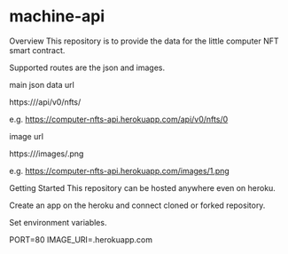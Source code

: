 # machine-api
Overview
This repository is to provide the data for the little computer NFT smart contract.

Supported routes are the json and images.

main json data url

https://<some-domain>/api/v0/nfts/<nftId>

e.g. https://computer-nfts-api.herokuapp.com/api/v0/nfts/0

image url

https://<some-domain>/images/<nftId>.png

e.g. https://computer-nfts-api.herokuapp.com/images/1.png

Getting Started
This repository can be hosted anywhere even on heroku.

Create an app on the heroku and connect cloned or forked repository.

Set environment variables.

PORT=80
IMAGE_URI=<your-heroku-app-name>.herokuapp.com
